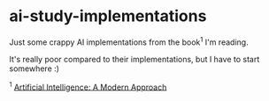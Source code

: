 ai-study-implementations
========================

Just some crappy AI implementations from the book<sup>1</sup> I'm reading.

It's really poor compared to their implementations, but I have to start somewhere :)

<sup>1</sup> [Artificial Intelligence: A Modern Approach](http://aima.cs.berkeley.edu/)
